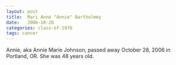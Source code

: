 ```yaml
---
layout: post
title:  Mari Anne "Annie" Bartholmey
date:   2006-10-28
categories: class-of-1976
tags: cancer
---
```

Annie, aka Annie Marie Johnson, passed away October 28, 2006 in Portland, OR.  She was 48 years old.
